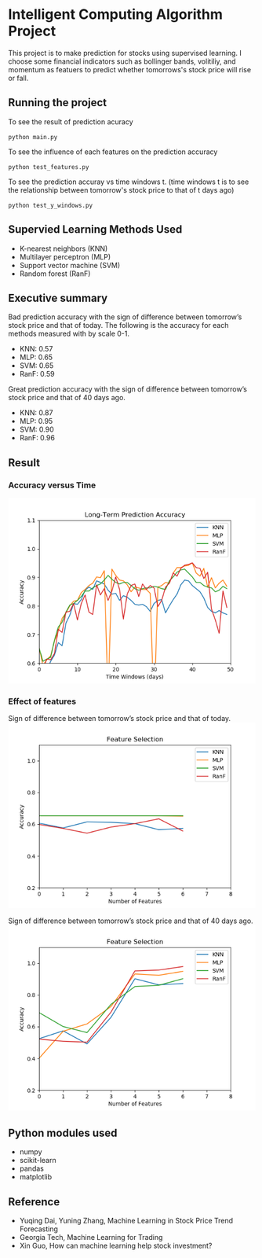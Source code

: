 # Intelligent Computing Algorithm Project

This project is to make prediction for stocks using supervised learning. I choose some financial indicators such as bollinger bands, volitiliy, and momentum as featuers to predict whether tomorrows's stock price will rise or fall.

## Running the project

To see the result of prediction acuracy
```
python main.py
```

To see the influence of each features on the prediction accuracy
```
python test_features.py
```

To see the prediction accuray vs time windows t. (time windows t is to see the relationship between tomorrow's stock price to that of t days ago)
```
python test_y_windows.py
```

## Supervied Learning Methods Used

* K-nearest neighbors (KNN)
* Multilayer perceptron (MLP)
* Support vector machine (SVM)
* Random forest (RanF)

## Executive summary

Bad prediction accuracy with the sign of difference between tomorrow’s stock price and that of today. The following is the accuracy for each methods measured with by scale 0-1.

* KNN: 0.57
* MLP: 0.65
* SVM: 0.65
* RanF: 0.59

Great prediction accuracy with the sign of difference between tomorrow’s stock price and that of 40 days ago.

* KNN: 0.87
* MLP: 0.95
* SVM: 0.90
* RanF: 0.96

## Result

### Accuracy versus Time 

![Image](https://github.com/LukeLinn/ICA_project/blob/master/result_pictures/test_y_windows.png)

### Effect of features

Sign of difference between tomorrow’s stock price and that of today.
![Image](https://github.com/LukeLinn/ICA_project/blob/master/result_pictures/test_features_0.png)

Sign of difference between tomorrow’s stock price and that of 40 days ago.
![Image](https://github.com/LukeLinn/ICA_project/blob/master/result_pictures/test_features_40.png)

## Python modules used

* numpy
* scikit-learn
* pandas
* matplotlib

## Reference

* Yuqing Dai, Yuning Zhang, Machine Learning in Stock Price Trend Forecasting
* Georgia Tech, Machine Learning for Trading
* Xin Guo, How can machine learning help stock investment?